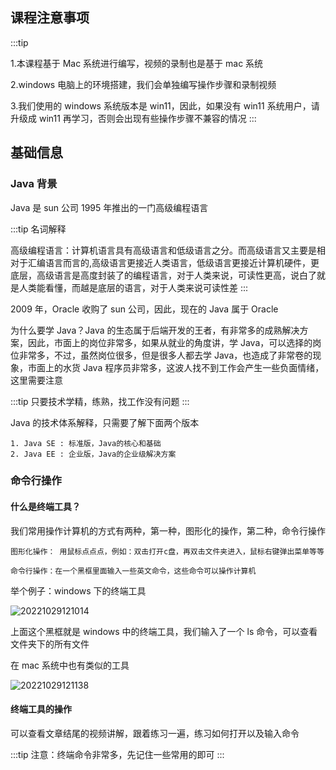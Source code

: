 ## 课程注意事项

:::tip

1.本课程基于 Mac 系统进行编写，视频的录制也是基于 mac 系统

2.windows 电脑上的环境搭建，我们会单独编写操作步骤和录制视频

3.我们使用的 windows 系统版本是 win11，因此，如果没有 win11 系统用户，请升级成 win11 再学习，否则会出现有些操作步骤不兼容的情况
:::

## 基础信息

### Java 背景

Java 是 sun 公司 1995 年推出的一门高级编程语言

:::tip
名词解释

高级编程语言：计算机语言具有高级语言和低级语言之分。而高级语言又主要是相对于汇编语言而言的,高级语言更接近人类语言，低级语言更接近计算机硬件，更底层，高级语言是高度封装了的编程语言，对于人类来说，可读性更高，说白了就是人类能看懂，而越是底层的语言，对于人类来说可读性差
:::

2009 年，Oracle 收购了 sun 公司，因此，现在的 Java 属于 Oracle

为什么要学 Java？Java 的生态属于后端开发的王者，有非常多的成熟解决方案，因此，市面上的岗位非常多，如果从就业的角度讲，学 Java，可以选择的岗位非常多，不过，虽然岗位很多，但是很多人都去学 Java，也造成了非常卷的现象，市面上的水货 Java 程序员非常多，这波人找不到工作会产生一些负面情绪，这里需要注意

:::tip
只要技术学精，练熟，找工作没有问题
:::

Java 的技术体系解释，只需要了解下面两个版本

```
1. Java SE : 标准版，Java的核心和基础
2. Java EE : 企业版，Java的企业级解决方案
```

### 命令行操作

#### 什么是终端工具？

我们常用操作计算机的方式有两种，第一种，图形化的操作，第二种，命令行操作

```
图形化操作： 用鼠标点点点，例如：双击打开c盘，再双击文件夹进入，鼠标右键弹出菜单等等

命令行操作：在一个黑框里面输入一些英文命令，这些命令可以操作计算机
```

举个例子：windows 下的终端工具

![20221029121014](https://nodeing-com-1252923609.cos.ap-chengdu.myqcloud.com//document20221029121014.png)

上面这个黑框就是 windows 中的终端工具，我们输入了一个 ls 命令，可以查看文件夹下的所有文件

在 mac 系统中也有类似的工具

![20221029121138](https://nodeing-com-1252923609.cos.ap-chengdu.myqcloud.com//document20221029121138.png)

#### 终端工具的操作

可以查看文章结尾的视频讲解，跟着练习一遍，练习如何打开以及输入命令

:::tip
注意：终端命令非常多，先记住一些常用的即可
:::
